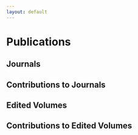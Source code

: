 ```yaml
---
layout: default
---
```


# Publications

## Journals


## Contributions to Journals

## Edited Volumes


## Contributions to Edited Volumes
